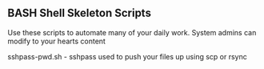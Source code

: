 ## BASH Shell Skeleton Scripts
Use these scripts to automate many of your daily work.
System admins can modify to your hearts content

sshpass-pwd.sh  - sshpass used to push your files up using scp or rsync
